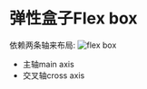 # 弹性盒子Flex box
依赖两条轴来布局:
![flex box](https://developer.mozilla.org/files/3739/flex_terms.png)
+ 主轴main axis
+ 交叉轴cross axis

